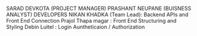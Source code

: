 SARAD DEVKOTA (PROJECT MANAGER)
PRASHANT NEUPANE (BUISNESS ANALYST)
DEVELOPERS
NIKAN KHADKA (Team Lead): Backend APIs and Front End Connection
Prajol Thapa magar : Front End Structuring and Styling
Debin Luitel      : Login Auntheticaion / Authorization
